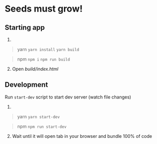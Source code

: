 # Seeds must grow!

## Starting app

1)
> yarn
`yarn install`
`yarn build`

> npm
`npm i`
`npm run build`

2) Open *build/index.html*

## Development

Run `start-dev` script to start dev server (watch file changes)

1)
> yarn
`yarn start-dev`

> npm
`npm run start-dev`

2) Wait until it will open tab in your browser and bundle 100% of code
